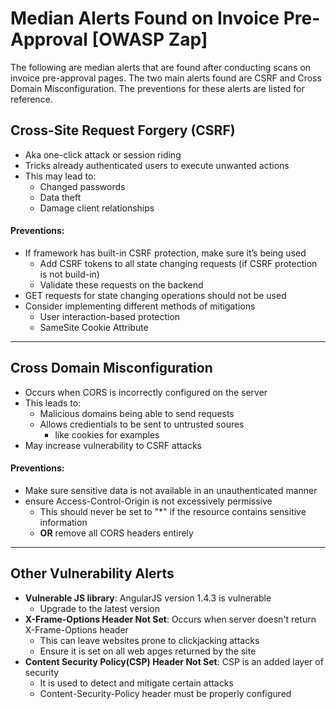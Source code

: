 # Median Alerts Found on Invoice Pre-Approval [OWASP Zap]
The following are median alerts that are found after conducting scans on invoice pre-approval pages. The two main alerts found are CSRF and Cross Domain Misconfiguration. The preventions for these alerts are listed for reference.


## Cross-Site Request Forgery (CSRF)
- Aka one-click attack or session riding
- Tricks already authenticated users to execute unwanted actions ​
- This may lead to:
    - Changed passwords
    - Data theft
    - Damage client relationships 

#### Preventions: 
  - If framework has built-in CSRF protection, make sure it’s being used
      - Add CSRF tokens to all state changing requests (if CSRF protection is not build-in) 
      - Validate these requests on the backend 
  - GET requests for state changing operations should not be used 
  - Consider implementing different methods of mitigations
      - User interaction-based protection 
      - SameSite Cookie Attribute 
      
***
## Cross Domain Misconfiguration 
- Occurs when CORS is incorrectly configured on the server 
- This leads to:
    - Malicious domains being able to send requests 
    - Allows credientials to be sent to untrusted soures 
        - like cookies for examples 
- May increase vulnerability to CSRF attacks 
#### Preventions:
  - Make sure sensitive data is not available in an unauthenticated manner 
  - ensure Access-Control-Origin is not excessively permissive 
      - This should never be set to "*" if the resource contains sensitive information 
      - **OR** remove all CORS headers entirely 

***
## Other Vulnerability Alerts 
- **Vulnerable JS library**: AngularJS version 1.4.3 is vulnerable
    - Upgrade to the latest version 
- **X-Frame-Options Header Not Set**: Occurs when server doesn't return X-Frame-Options header
    - This can leave websites prone to clickjacking attacks 
    - Ensure it is set on all web apges returned by the site
- **Content Security Policy(CSP) Header Not Set**: CSP is an added layer of security 
    - It is used to detect and mitigate certain attacks 
    - Content-Security-Policy header must be properly configured
